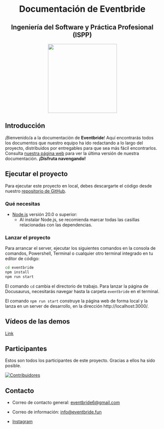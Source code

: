<div align="center">

# Documentación de Eventbride
## <center>Ingeniería del Software y Práctica Profesional (ISPP)</center>

</div>
<p align="center">
    <img src="eventbride/docs/img/Eventbride2.png" width="225" height="225">
</p>

## Introducción

¡Bienvenido/a a la documentación de **Eventbride**! Aquí encontrarás todos los documentos que nuestro equipo ha ido redactando a lo largo del proyecto, distribuidos por entregables para que sea más fácil encontrarlos. Consulta [nuestra página web](https://ispp-2425-g3.ew.r.appspot.com/) para ver la última versión de nuestra documentación. **¡Disfruta navengando!**

## Ejecutar el proyecto

Para ejecutar este proyecto en local, debes descargarte el código desde nuestro [repositorio de GitHub](https://github.com/ISPP-Eventbride/Eventbride-documentation).

### Qué necesitas

- [Node.js](https://nodejs.org/en/download/) versión 20.0 o superior:
  - Al instalar Node.js, se recomienda marcar todas las casillas relacionadas con las dependencias.

### Lanzar el proyecto

Para arrancar el server, ejecutar los siguientes comandos en la consola de comandos, Powershell, Terminal o cualquier otro terminal integrado en tu editor de código:

```bash
cd eventbride
npm install
npm run start
```

El comando `cd` cambia el directorio de trabajo. Para lanzar la página de Docusaurus, necesitarás navegar hasta la carpeta `eventbride` en el terminal.

El comando `npm run start` construye la página web de forma local y la lanza en un server de desarrollo, en la dirección http://localhost:3000/.

## Vídeos de las demos

[Link](https://uses0-my.sharepoint.com/personal/natolmvil_alum_us_es/_layouts/15/onedrive.aspx?id=%2Fpersonal%2Fnatolmvil%5Falum%5Fus%5Fes%2FDocuments%2FISPP%2FSPRINT1%2FVideo%20demo&ga=1)

## Participantes

Estos son todos los participantes de este proyecto. Gracias a ellos ha sido posible.

[![Contribuidores](https://contrib.rocks/image?repo=ISPP-Eventbride/Eventbride-documentation)](https://github.com/ISPP-Eventbride/Eventbride-documentation/graphs/contributors)

## Contacto

- Correo de contacto general: eventbride6@gmail.com

- Correo de información: info@eventbride.fun

- [Instagram](https://www.instagram.com/eventbride_svq/)
